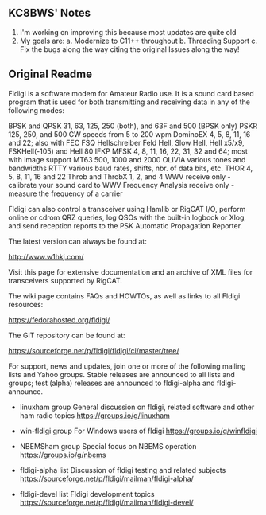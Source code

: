 ## KC8BWS' Notes

1. I'm working on improving this because most updates are quite old
2. My goals are:
  a. Modernize to C11++ throughout
  b. Threading Support
  c. Fix the bugs along the way citing the original Issues along the way!


## Original Readme
Fldigi is a software modem for Amateur Radio use. It is a sound card based
program that is used for both transmitting and receiving data in any of the
following modes:

BPSK and QPSK        31, 63, 125, 250 (both), and 63F and 500 (BPSK only)
PSKR                 125, 250, and 500
CW                   speeds from 5 to 200 wpm
DominoEX             4, 5, 8, 11, 16 and 22; also with FEC
FSQ
Hellschreiber        Feld Hell, Slow Hell, Hell x5/x9, FSKHell(-105) and Hell 80
IFKP
MFSK                 4, 8, 11, 16, 22, 31, 32 and 64; most with image support
MT63                 500, 1000 and 2000
OLIVIA               various tones and bandwidths
RTTY                 various baud rates, shifts, nbr. of data bits, etc.
THOR                 4, 5, 8, 11, 16 and 22
Throb and ThrobX     1, 2, and 4
WWV                  receive only - calibrate your sound card to WWV
Frequency Analysis   receive only - measure the frequency of a carrier

Fldigi can also control a transceiver using Hamlib or RigCAT I/O, perform online
or cdrom QRZ queries, log QSOs with the built-in logbook or Xlog, and send
reception reports to the PSK Automatic Propagation Reporter.

The latest version can always be found at:

  http://www.w1hkj.com/

Visit this page for extensive documentation and an archive of XML files for
transceivers supported by RigCAT.

The wiki page contains FAQs and HOWTOs, as well as links to all Fldigi
resources:

  https://fedorahosted.org/fldigi/

The GIT repository can be found at:

  https://sourceforge.net/p/fldigi/fldigi/ci/master/tree/

For support, news and updates, join one or more of the following mailing lists
and Yahoo groups.  Stable releases are announced to all lists and groups; test
(alpha) releases are announced to fldigi-alpha and fldigi-announce.

  * linuxham group
    General discussion on fldigi, related software and other ham radio topics
    https://groups.io/g/linuxham

  * win-fldigi group
    For Windows users of fldigi
    https://groups.io/g/winfldigi

  * NBEMSham group
    Special focus on NBEMS operation
    https://groups.io/g/nbems

  * fldigi-alpha list
    Discussion of fldigi testing and related subjects
    https://sourceforge.net/p/fldigi/mailman/fldigi-alpha/

  * fldigi-devel list
    Fldigi development topics
    https://sourceforge.net/p/fldigi/mailman/fldigi-devel/
